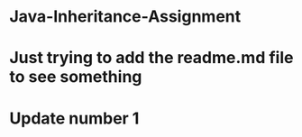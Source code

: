 # Java-Inheritance-Assignment
# Just trying to add the readme.md file to see something
# Update number 1
